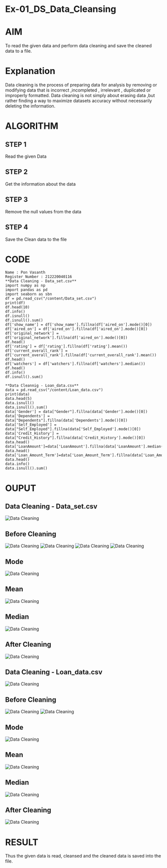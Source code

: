 # Ex-01_DS_Data_Cleansing
# AIM
To read the given data and perform data cleaning and save the cleaned data to a file.

# Explanation
Data cleaning is the process of preparing data for analysis by removing or modifying data that is incorrect ,incompleted , irrelevant , duplicated or improperly formatted. Data cleaning is not simply about erasing data ,but rather finding a way to maximize datasets accuracy without necessarily deleting the information.

# ALGORITHM
## STEP 1
Read the given Data

## STEP 2
Get the information about the data

## STEP 3
Remove the null values from the data

## STEP 4
Save the Clean data to the file

# CODE
~~~
Name : Pon Vasanth
Register Number : 212220040116
**Data Cleaning - Data_set.csv**
import numpy as np
import pandas as pd
import seaborn as sbn
df = pd.read_csv("/content/Data_set.csv")
print(df)
df.head(10)
df.info()
df.isnull()
df.isnull().sum()
df['show_name'] = df['show_name'].fillna(df['aired_on'].mode()[0])
df['aired_on'] = df['aired_on'].fillna(df['aired_on'].mode()[0])
df['original_network'] = df['original_network'].fillna(df['aired_on'].mode()[0])
df.head()
df['rating'] = df['rating'].fillna(df['rating'].mean())
df['current_overall_rank'] = df['current_overall_rank'].fillna(df['current_overall_rank'].mean())
df.head()
df['watchers'] = df['watchers'].fillna(df['watchers'].median())
df.head()
df.info()
df.isnull().sum()

**Data Cleannig - Loan_data.csv**
data = pd.read_csv("/content/Loan_data.csv")
print(data)
data.head(5)
data.isnull()
data.isnull().sum()
data['Gender'] = data["Gender"].fillna(data['Gender'].mode()[0])
data['Dependents'] = data["Dependents"].fillna(data['Dependents'].mode()[0])
data['Self_Employed'] = data["Self_Employed"].fillna(data['Self_Employed'].mode()[0])
data['Credit_History'] = data["Credit_History"].fillna(data['Credit_History'].mode()[0])
data.head()
data['LoanAmount']=data['LoanAmount'].fillna(data['LoanAmount'].median())
data.head()
data['Loan_Amount_Term']=data['Loan_Amount_Term'].fillna(data['Loan_Amount_Term'].mean())
data.head()
data.info()
data.isnull().sum()

~~~
# OUPUT
## Data Cleaning - Data_set.csv
![Data Cleaning](https://github.com/Vasanth2003/Ex-01-Data-Cleaning/blob/main/Read.png)

## Before Cleaning
![Data Cleaning](https://github.com/Vasanth2003/Ex-01-Data-Cleaning/blob/main/Before%20Cleaning%20(2).png)
![Data Cleaning](https://github.com/Vasanth2003/Ex-01-Data-Cleaning/blob/main/Before%20Cleaning%20(3).png)
![Data Cleaning](https://github.com/Vasanth2003/Ex-01-Data-Cleaning/blob/main/Before%20Cleaning%20(4).png)
![Data Cleaning](https://github.com/Vasanth2003/Ex-01-Data-Cleaning/blob/main/Before%20Cleaning%20(5).png)

## Mode
![Data Cleaning](https://github.com/Vasanth2003/Ex-01-Data-Cleaning/blob/main/Mode.png)

## Mean
![Data Cleaning](https://github.com/Vasanth2003/Ex-01-Data-Cleaning/blob/main/Mean'.png)

## Median
![Data Cleaning](https://github.com/Vasanth2003/Ex-01-Data-Cleaning/blob/main/Median.png)

## After Cleaning
![Data Cleaning](https://github.com/Vasanth2003/Ex-01-Data-Cleaning/blob/main/After%20Cleaning.png)

## Data Cleaning - Loan_data.csv
![Data Cleaning](https://github.com/Vasanth2003/Ex-01-Data-Cleaning/blob/main/image1.png)

## Before Cleaning
![Data Cleaning](https://github.com/Vasanth2003/Ex-01-Data-Cleaning/blob/main/image2.png)
![Data Cleaning](https://github.com/Vasanth2003/Ex-01-Data-Cleaning/blob/main/image3.png)

## Mode
![Data Cleaning](https://github.com/Vasanth2003/Ex-01-Data-Cleaning/blob/main/mode2.png)

## Mean
![Data Cleaning](https://github.com/Vasanth2003/Ex-01-Data-Cleaning/blob/main/mean2.png)

## Median
![Data Cleaning](https://github.com/Vasanth2003/Ex-01-Data-Cleaning/blob/main/median2.png)

## After Cleaning
![Data Cleaning](https://github.com/Vasanth2003/Ex-01-Data-Cleaning/blob/main/image4.png)


# RESULT
Thus the given data is read, cleansed and the cleaned data is saved into the file.
